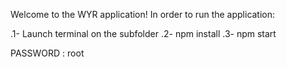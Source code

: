 Welcome to the WYR application!
In order to run the application:

.1- Launch terminal on the subfolder
.2- npm install
.3- npm start

PASSWORD : root
